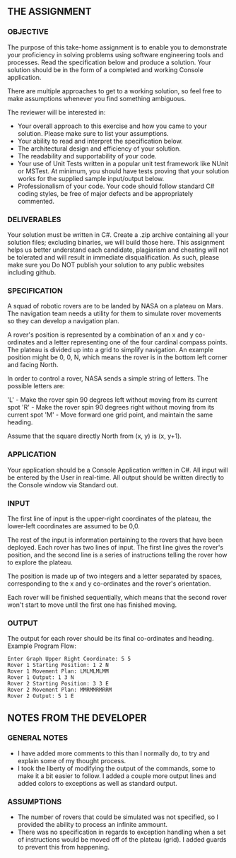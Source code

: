 
## THE ASSIGNMENT

### OBJECTIVE
The purpose of this take-home assignment is to enable you to demonstrate your proficiency in solving problems using software engineering tools and processes. Read the specification below and produce a solution. Your solution should be in the form of a completed and working Console application.

There are multiple approaches to get to a working solution, so feel free to make assumptions whenever you find something ambiguous.

The reviewer will be interested in:
- Your overall approach to this exercise and how you came to your solution.  Please make sure to list your assumptions.
- Your ability to read and interpret the specification below.
- The architectural design and efficiency of your solution.
- The readability and supportability of your code.  
- Your use of Unit Tests written in a popular unit test framework like NUnit or MSTest.  At minimum, you should have tests proving that your solution works for the supplied sample input/output below.
- Professionalism of your code.  Your code should follow standard C# coding styles, be free of major defects and be appropriately commented.

### DELIVERABLES
Your solution must be written in C#.  Create a .zip archive containing all your solution files; excluding binaries, we will build those here.  This assignment helps us better understand each candidate, plagiarism and cheating will not be tolerated and will result in immediate disqualification. As such, please make sure you Do NOT publish your solution to any public websites including github.

### SPECIFICATION
A squad of robotic rovers are to be landed by NASA on a plateau on Mars.  The navigation team needs a utility for them to simulate rover movements so they can develop a navigation plan.

A rover's position is represented by a combination of an x and y co-ordinates and a letter
representing one of the four cardinal compass points. The plateau is divided up into a grid to
simplify navigation. An example position might be 0, 0, N, which means the rover is in the bottom
left corner and facing North.

In order to control a rover, NASA sends a simple string of letters. The possible letters are:

'L' - Make the rover spin 90 degrees left without moving from its current spot
'R' - Make the rover spin 90 degrees right without moving from its current spot
'M' - Move forward one grid point, and maintain the same heading.

Assume that the square directly North from (x, y) is (x, y+1).

### APPLICATION
Your application should be a Console Application written in C#.  All input will be entered by the User in real-time.  All output should be written directly to the Console window via Standard out.

### INPUT
The first line of input is the upper-right coordinates of the plateau, the lower-left coordinates are
assumed to be 0,0.

The rest of the input is information pertaining to the rovers that have been deployed. Each rover
has two lines of input. The first line gives the rover's position, and the second line is a series of
instructions telling the rover how to explore the plateau.

The position is made up of two integers and a letter separated by spaces, corresponding to the x
and y co-ordinates and the rover's orientation.

Each rover will be finished sequentially, which means that the second rover won't start to move
until the first one has finished moving.

### OUTPUT
The output for each rover should be its final co-ordinates and heading.
Example Program Flow:
```
Enter Graph Upper Right Coordinate: 5 5
Rover 1 Starting Position: 1 2 N
Rover 1 Movement Plan: LMLMLMLMM
Rover 1 Output: 1 3 N
Rover 2 Starting Position: 3 3 E
Rover 2 Movement Plan: MMRMMRMRRM
Rover 2 Output: 5 1 E
```

## NOTES FROM THE DEVELOPER

### GENERAL NOTES

- I have added more comments to this than I normally do, to try and explain some of my thought process.
- I took the liberty of modifying the output of the commands, some to make it a bit easier to follow. I added a couple more output lines and added colors to exceptions as well as standard output.

### ASSUMPTIONS

- The number of rovers that could be simulated was not specified, so I provided the ability to process an infinite ammount.
- There was no specification in regards to exception handling when a set of instructions would be moved off of the plateau (grid). I added guards to prevent this from happening.
